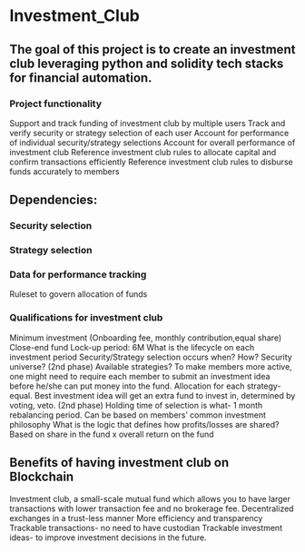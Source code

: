 # Investment_Club

## The goal of this project is to create an investment club leveraging python and solidity tech stacks for financial automation. 

### Project functionality
Support and track funding of investment club by multiple users
Track and verify security or strategy selection of each user
Account for performance of individual security/strategy selections
Account for overall performance of investment club
Reference investment club rules to allocate capital and confirm transactions efficiently
Reference investment club rules to disburse funds accurately to members

## Dependencies:
### Security selection

### Strategy selection

### Data for performance tracking

Ruleset to govern allocation of funds

### Qualifications for investment club
Minimum investment (Onboarding fee, monthly contribution,equal share)
Close-end fund
Lock-up period: 6M
What is the lifecycle on each investment period
Security/Strategy selection occurs when? How? 
Security universe? (2nd phase)
Available strategies? 
To make members more active, one might need to require each member to submit an investment idea before he/she can put money into the fund.
Allocation for each strategy-equal. Best investment idea will get an extra fund to invest in, determined by voting, veto. (2nd phase)
Holding time of selection is what- 1 month rebalancing period.
Can be based on members’ common investment philosophy
What is the logic that defines how profits/losses are shared?
Based on share in the fund x overall return on the fund


## Benefits of having investment club on Blockchain
Investment club, a small-scale mutual fund which allows you to have larger transactions with lower transaction fee and no brokerage fee. 
Decentralized exchanges in a trust-less manner
More efficiency and transparency
Trackable transactions- no need to have custodian
Trackable  investment ideas- to improve investment decisions in the future.
